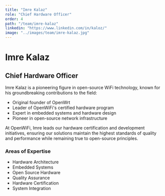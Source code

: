 ```yaml
---
title: "Imre Kalaz"
role: "Chief Hardware Officer"
order: 4
path: "/team/imre-kalaz"
linkedin: "https://www.linkedin.com/in/kaloz/"
image: "../images/team/imre-kalaz.jpg"
---
```


# Imre Kalaz
## Chief Hardware Officer

Imre Kalaz is a pioneering figure in open-source WiFi technology, known for his groundbreaking contributions to the field:

- Original founder of OpenWrt
- Leader of OpenWiFi's certified hardware program
- Expert in embedded systems and hardware design
- Pioneer in open-source network infrastructure

At OpenWiFi, Imre leads our hardware certification and development initiatives, ensuring our solutions maintain the highest standards of quality and performance while remaining true to open-source principles.

### Areas of Expertise

- Hardware Architecture
- Embedded Systems
- Open Source Hardware
- Quality Assurance
- Hardware Certification
- System Integration 